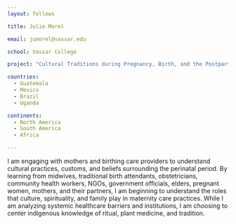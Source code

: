 ```yaml
---
layout: fellows

title: Julie Morel

email: jumorel@vassar.edu

school: Vassar College

project: "Cultural Traditions during Pregnancy, Birth, and the Postpartum Period"

countries:
  - Guatemala
  - Mexico
  - Brazil
  - Uganda

continents:
  - North America
  - South America
  - Africa

---
```


I am engaging with mothers and birthing care providers to understand cultural practices, customs, and beliefs surrounding the perinatal period. By learning from midwives, traditional birth attendants, obstetricians, community health workers, NGOs, government officials, elders, pregnant women, mothers, and their partners, I am beginning to understand the roles that culture, spirituality, and family play in maternity care practices. While I am analyzing systemic healthcare barriers and institutions, I am choosing to center indigenous knowledge of ritual, plant medicine, and tradition.